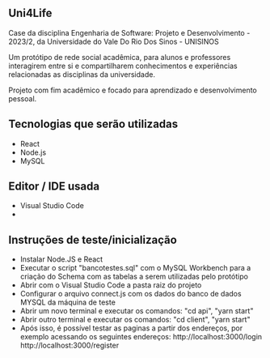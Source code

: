 ## Uni4Life

Case da disciplina Engenharia de Software: Projeto e Desenvolvimento - 2023/2, da Universidade do Vale Do Rio Dos Sinos - UNISINOS 

Um protótipo de rede social acadêmica, para alunos e professores interagirem entre si e compartilharem conhecimentos e experiências relacionadas as disciplinas da universidade.

Projeto com fim acadêmico e focado para aprendizado e desenvolvimento pessoal.

## Tecnologias que serão utilizadas

- React
- Node.js 
- MySQL
  
## Editor / IDE usada

- Visual Studio Code
- 
## Instruções de teste/inicialização
- Instalar Node.JS e React
- Executar o script "bancotestes.sql" com o MySQL Workbench para a criação do Schema com as tabelas a serem utilizadas pelo protótipo
- Abrir com o Visual Studio Code a pasta raiz do projeto
- Configurar o arquivo connect.js com os dados do banco de dados MYSQL da máquina de teste
- Abrir um novo terminal e executar os comandos:
  "cd api",
  "yarn start"
- Abrir outro terminal e executar os comandos:
 "cd client",
 "yarn start"
- Após isso, é possível testar as paginas a partir dos endereços, por exemplo acessando os seguintes endereços:
  http://localhost:3000/login
  http://localhost:3000/register
